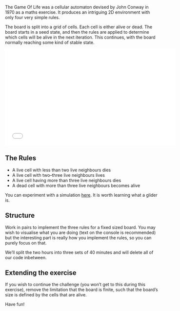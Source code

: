 The Game Of Life was a cellular automaton devised by John Conway in 1970 as a maths exercise. It produces an intriguing 2D environment with only four very simple rules.

The board is split into a grid of cells. Each cell is either alive or dead. The board starts in a seed state, and then the rules are applied to determine which cells will be alive in the next iteration. This continues, with the board normally reaching some kind of stable state.

<iframe width="560" height="315" src="//www.youtube.com/embed/C2vgICfQawE#t=70" frameborder="0" allowfullscreen></iframe>

## The Rules

* A live cell with less than two live neighbours dies
* A live cell with two–three live neighbours lives
* A live cell having more than three live neighbours dies
* A dead cell with more than three live neighbours becomes alive

You can experiment with a simulation [here](http://pmav.eu/stuff/javascript-game-of-life-v3.1.1/). It is worth learning what a glider is.

## Structure

Work in pairs to implement the three rules for a fixed sized board. You may wish to visualise what you are doing (text on the console is recommended) but the interesting part is really how you implement the rules, so you can purely focus on that.

We’ll split the two hours into three sets of 40 minutes and will delete all of our code inbetween.

## Extending the exercise

If you wish to continue the challenge (you won’t get to this during this exercise), remove the limitation that the board is finite, such that the board’s size is defined by the cells that are alive.

Have fun!
